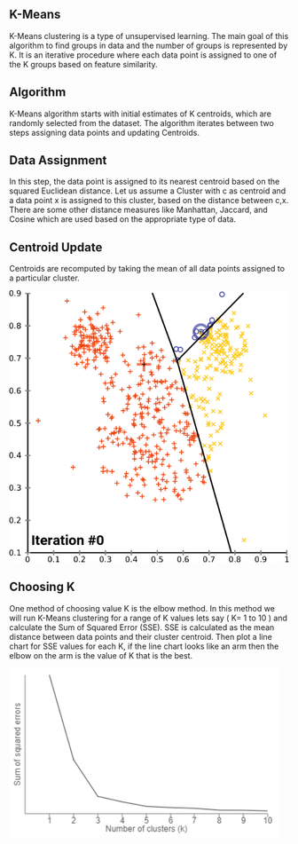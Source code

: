 ## K-Means
K-Means clustering is a type of unsupervised learning. The main goal of this algorithm to find groups in data and the number of groups is represented by K. It is an iterative procedure where each data point is assigned to one of the K groups based on feature similarity.

## Algorithm
K-Means algorithm starts with initial estimates of K centroids, which are randomly selected from the dataset. The algorithm iterates between two steps assigning data points and updating Centroids.

## Data Assignment
In this step, the data point is assigned to its nearest centroid based on the squared Euclidean distance. Let us assume a Cluster with c as centroid and a data point x is assigned to this cluster, based on the distance between c,x. There are some other distance measures like Manhattan, Jaccard, and Cosine which are used based on the appropriate type of data.

## Centroid Update
Centroids are recomputed by taking the mean of all data points assigned to a particular cluster.

![](gif1.gif)

## Choosing K

One method of choosing value K is the elbow method. In this method we will run K-Means clustering for a range of K values lets say ( K= 1 to 10 ) and calculate the Sum of Squared Error (SSE). SSE is calculated as the mean distance between data points and their cluster centroid.
Then plot a line chart for SSE values for each K, if the line chart looks like an arm then the elbow on the arm is the value of K that is the best.

![](1_J47uddrKNu6hQWwALhhZqQ.png)
